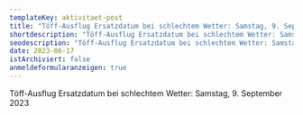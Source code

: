 ```yaml
---
templateKey: aktivitaet-post
title: "Töff-Ausflug Ersatzdatum bei schlechtem Wetter: Samstag, 9. September 2023"
shortdescription: "Töff-Ausflug Ersatzdatum bei schlechtem Wetter: Samstag, 9. September 2023"
seodescription: "Töff-Ausflug Ersatzdatum bei schlechtem Wetter: Samstag, 9. September 2023"
date: 2023-06-17
istArchiviert: false
anmeldeformularanzeigen: true
---
```

Töff-Ausflug Ersatzdatum bei schlechtem Wetter: Samstag, 9. September 2023